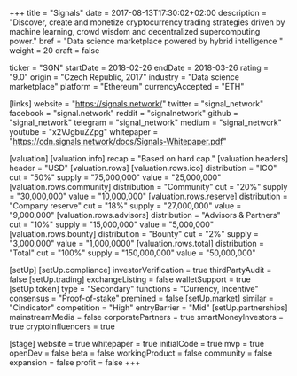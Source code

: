 +++
title = "Signals"
date = 2017-08-13T17:30:02+02:00
description = "Discover, create and monetize cryptocurrency trading strategies driven by machine learning, crowd wisdom and decentralized supercomputing power."
bref = "Data science marketplace powered by hybrid intelligence "
weight = 20
draft = false

ticker = "SGN"
startDate = 2018-02-26
endDate = 2018-03-26
rating = "9.0"
origin = "Czech Republic, 2017"
industry = "Data science marketplace"
platform = "Ethereum"
currencyAccepted = "ETH"

[links]
  website = "https://signals.network/"
  twitter = "signal_network"
  facebook = "signal.network"
  reddit = "signalnetwork"
  github = "signal_network"
  telegram = "signal_network"
  medium = "signal_network"
  youtube = "x2VJgbuZZpg"
  whitepaper = "https://cdn.signals.network/docs/Signals-Whitepaper.pdf"

[valuation]
  [valuation.info]
    recap = "Based on hard cap."
  [valuation.headers]
    header = "USD"
  [valuation.rows]
    [valuation.rows.ico]
      distribution = "ICO"
      cut = "50%"
      supply = "75,000,000"
      value = "25,000,000"
    [valuation.rows.community]
      distribution = "Community"
      cut = "20%"
      supply = "30,000,000"
      value = "10,000,000"
    [valuation.rows.reserve]
      distribution = "Company reserve"
      cut = "18%"
      supply = "27,000,000"
      value = "9,000,000"
    [valuation.rows.advisors]
      distribution = "Advisors & Partners"
      cut = "10%"
      supply = "15,000,000"
      value = "5,000,000"
    [valuation.rows.bounty]
      distribution = "Bounty"
      cut = "2%"
      supply = "3,000,000"
      value = "1,000,0000"
    [valuation.rows.total]
      distribution = "Total"
      cut = "100%"
      supply = "150,000,000"
      value = "50,000,000"


[setUp]
  [setUp.compliance]
    investorVerification = true
    thirdPartyAudit = false
  [setUp.trading]
    exchangeListing = false
    walletSupport = true
  [setUp.token]
    type = "Secondary"
    functions = "Currency, Incentive"
    consensus = "Proof-of-stake"
    premined = false
  [setUp.market]
    similar = "Cindicator"
    competition = "High"
    entryBarrier = "Mid"
  [setUp.partnerships]
    mainstreamMedia = false
    corporatePartners = true
    smartMoneyInvestors = true
    cryptoInfluencers = true

[stage]
  website = true
  whitepaper = true
  initialCode = true
  mvp = true
  openDev = false
  beta = false
  workingProduct = false
  community = false
  expansion = false
  profit = false
+++

